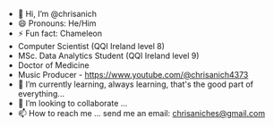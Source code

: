 - 👋 Hi, I’m @chrisanich
- 😄 Pronouns: He/Him
- ⚡ Fun fact: Chameleon
- Computer Scientist (QQI Ireland level 8)
- MSc. Data Analytics Student (QQI Ireland level 9)
- Doctor of Medicine
- Music Producer - https://www.youtube.com/@chrisanich4373
- 🌱 I’m currently learning, always learning, that's the good part of everything...
- 💞️ I’m looking to collaborate ...
- 📫 How to reach me ... send me an email: chrisaniches@gmail.com

<!---
chrisanich/chrisanich is a ✨ special ✨ repository because its `README.md` (this file) appears on your GitHub profile.
You can click the Preview link to take a look at your changes.
--->
